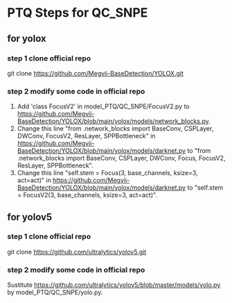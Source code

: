# PTQ Steps for QC_SNPE

## for yolox
### step 1 clone official repo
git clone https://github.com/Megvii-BaseDetection/YOLOX.git
### step 2 modify some code in official repo
  1. Add 'class FocusV2' in model_PTQ/QC_SNPE/FocusV2.py to https://github.com/Megvii-BaseDetection/YOLOX/blob/main/yolox/models/network_blocks.py.
  2. Change this line "from .network_blocks import BaseConv, CSPLayer, DWConv, FocusV2, ResLayer, SPPBottleneck" in https://github.com/Megvii-BaseDetection/YOLOX/blob/main/yolox/models/darknet.py to "from .network_blocks import BaseConv, CSPLayer, DWConv, Focus, FocusV2, ResLayer, SPPBottleneck".
  3. Change this line "self.stem = Focus(3, base_channels, ksize=3, act=act)" in https://github.com/Megvii-BaseDetection/YOLOX/blob/main/yolox/models/darknet.py to "self.stem = FocusV2(3, base_channels, ksize=3, act=act)".


## for yolov5
### step 1 clone official repo
git clone https://github.com/ultralytics/yolov5.git
### step 2 modify some code in official repo
Sustitute https://github.com/ultralytics/yolov5/blob/master/models/yolo.py by model_PTQ/QC_SNPE/yolo.py.
